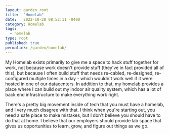 ```yaml
---
layout: garden_root
title:  "Homelab"
date:   2022-10-28 08:52:11 -0400
category: Homelab
tags:
  - homelab
type: root
published: true
permalink: /garden/homelab/
---
```


My Homelab exists primarily to give me a space to hack stuff together for work, not because work doesn't provide stuff (they've in fact provided all of this), but because I often build stuff that needs re-cabled, re-designed, re-configured multiple times in a day - which wouldn't work well if it were hosted in one of our datacenters. In addition to that, my homelab provides a place where I can build out my indoor air quality system, which has a lot of back end infrastructure to make everything work right. 

There's a pretty big movement inside of tech that you must have a homelab, and I very much disagree with that. I think when you're starting out, you need a safe place to make mistakes, but I don't believe you should have to do that at home. I believe that our employers should provide lab space that gives us opportunities to learn, grow, and figure out things as we go.